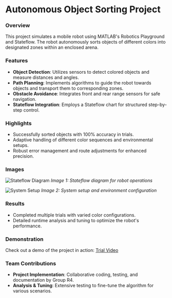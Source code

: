# Autonomous Object Sorting Project

### Overview
This project simulates a mobile robot using MATLAB's Robotics Playground and Stateflow. The robot autonomously sorts objects of different colors into designated zones within an enclosed arena.

### Features
- **Object Detection**: Utilizes sensors to detect colored objects and measure distances and angles.
- **Path Planning**: Implements algorithms to guide the robot towards objects and transport them to corresponding zones.
- **Obstacle Avoidance**: Integrates front and rear range sensors for safe navigation.
- **Stateflow Integration**: Employs a Stateflow chart for structured step-by-step control.

### Highlights
- Successfully sorted objects with 100% accuracy in trials.
- Adaptive handling of different color sequences and environmental setups.
- Robust error management and route adjustments for enhanced precision.

### Images
![Stateflow Diagram](path/to/stateflow.png)
*Image 1: Stateflow diagram for robot operations*

![System Setup](path/to/simulink.png)
*Image 2: System setup and environment configuration*


### Results
- Completed multiple trials with varied color configurations.
- Detailed runtime analysis and tuning to optimize the robot's performance.

### Demonstration
Check out a demo of the project in action:
[Trial Video](https://youtu.be/GjHFHPD27Xs)

### Team Contributions
- **Project Implementation**: Collaborative coding, testing, and documentation by Group R4.
- **Analysis & Tuning**: Extensive testing to fine-tune the algorithm for various scenarios.
